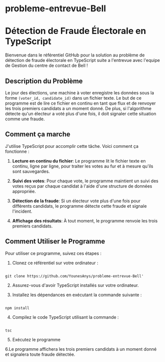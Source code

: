 # probleme-entrevue-Bell

# Détection de Fraude Électorale en TypeScript

Bienvenue dans le référentiel GitHub pour la solution au problème de détection de fraude électorale en TypeScript suite a l'entrevue avec l'equipe de Gestion du centre de contact de Bell !

## Description du Problème

Le jour des élections, une machine à voter enregistre les données sous la forme `(voter_id, candidate_id)` dans un fichier texte. Le but de ce programme est de lire ce fichier en continu en tant que flux et de renvoyer les trois premiers candidats a un moment donné. De plus, si l'algorithme détecte qu'un électeur a voté plus d'une fois, il doit signaler cette situation comme une fraude.

## Comment ça marche

J'utilise TypeScript pour accomplir cette tâche. Voici comment ça fonctionne :

1. **Lecture en continu du fichier**: Le programme lit le fichier texte en continu, ligne par ligne, pour traiter les votes au fur et à mesure qu'ils sont sauvegardes.

2. **Suivi des votes**: Pour chaque vote, le programme maintient un suivi des votes reçus par chaque candidat à l'aide d'une structure de données appropriée.

3. **Détection de la fraude**: Si un électeur vote plus d'une fois pour différents candidats, le programme détecte cette fraude et signale l'incident.

4. **Affichage des résultats**: À tout moment, le programme renvoie les trois premiers candidats.

## Comment Utiliser le Programme

Pour utiliser ce programme, suivez ces étapes :

1. Clonez ce référentiel sur votre ordinateur :
```

git clone https://github.com/YounesAnys/probleme-entrevue-Bell'
```


2. Assurez-vous d'avoir TypeScript installés sur votre ordinateur.

3. Installez les dépendances en exécutant la commande suivante :
```
   
npm install
```


4. Compilez le code TypeScript utilisant la commande :
```

tsc
```


5. Exécutez le programme
   
6.Le programme affichera les trois premiers candidats à un moment donné et signalera toute fraude détectée.

